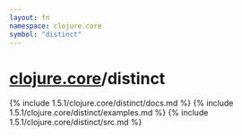 ```yaml
---
layout: fn
namespace: clojure.core
symbol: "distinct"
---
```


# [clojure.core](../)/distinct

{% include 1.5.1/clojure.core/distinct/docs.md %}
{% include 1.5.1/clojure.core/distinct/examples.md %}
{% include 1.5.1/clojure.core/distinct/src.md %}

